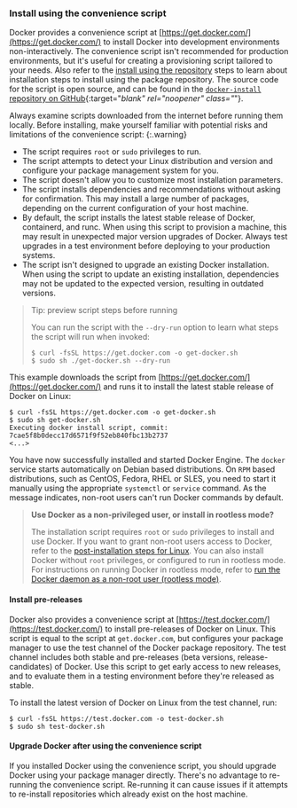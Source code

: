 ### Install using the convenience script

Docker provides a convenience script at
[https://get.docker.com/](https://get.docker.com/) to install Docker into
development environments non-interactively. The convenience script isn't
recommended for production environments, but it's useful for creating a
provisioning script tailored to your needs. Also refer to the
[install using the repository](#install-using-the-repository) steps to learn
about installation steps to install using the package repository. The source
code for the script is open source, and can be found in the
[`docker-install` repository on GitHub](https://github.com/docker/docker-install){:target="_blank"
rel="noopener" class="_"}.

<!-- prettier-ignore -->
Always examine scripts downloaded from the internet before running them locally.
Before installing, make yourself familiar with potential risks and limitations
of the convenience script:
{:.warning}

- The script requires `root` or `sudo` privileges to run.
- The script attempts to detect your Linux distribution and version and
  configure your package management system for you.
- The script doesn't allow you to customize most installation parameters.
- The script installs dependencies and recommendations without asking for
  confirmation. This may install a large number of packages, depending on the
  current configuration of your host machine.
- By default, the script installs the latest stable release of Docker,
  containerd, and runc. When using this script to provision a machine, this may
  result in unexpected major version upgrades of Docker. Always test upgrades in
  a test environment before deploying to your production systems.
- The script isn't designed to upgrade an existing Docker installation. When
  using the script to update an existing installation, dependencies may not be
  updated to the expected version, resulting in outdated versions.

> Tip: preview script steps before running
>
> You can run the script with the `--dry-run` option to learn what steps the
> script will run when invoked:
>
> ```console
> $ curl -fsSL https://get.docker.com -o get-docker.sh
> $ sudo sh ./get-docker.sh --dry-run
> ```

This example downloads the script from
[https://get.docker.com/](https://get.docker.com/) and runs it to install the
latest stable release of Docker on Linux:

```console
$ curl -fsSL https://get.docker.com -o get-docker.sh
$ sudo sh get-docker.sh
Executing docker install script, commit: 7cae5f8b0decc17d6571f9f52eb840fbc13b2737
<...>
```

You have now successfully installed and started Docker Engine. The `docker`
service starts automatically on Debian based distributions. On `RPM` based
distributions, such as CentOS, Fedora, RHEL or SLES, you need to start it
manually using the appropriate `systemctl` or `service` command. As the message
indicates, non-root users can't run Docker commands by default.

> **Use Docker as a non-privileged user, or install in rootless mode?**
>
> The installation script requires `root` or `sudo` privileges to install and
> use Docker. If you want to grant non-root users access to Docker, refer to the
> [post-installation steps for Linux](/engine/install/linux-postinstall/#manage-docker-as-a-non-root-user).
> You can also install Docker without `root` privileges, or configured to run in
> rootless mode. For instructions on running Docker in rootless mode, refer to
> [run the Docker daemon as a non-root user (rootless mode)](/engine/security/rootless/).

#### Install pre-releases

Docker also provides a convenience script at
[https://test.docker.com/](https://test.docker.com/) to install pre-releases of
Docker on Linux. This script is equal to the script at `get.docker.com`, but
configures your package manager to use the test channel of the Docker package
repository. The test channel includes both stable and pre-releases (beta
versions, release-candidates) of Docker. Use this script to get early access to
new releases, and to evaluate them in a testing environment before they're
released as stable.

To install the latest version of Docker on Linux from the test channel, run:

```console
$ curl -fsSL https://test.docker.com -o test-docker.sh
$ sudo sh test-docker.sh
```

#### Upgrade Docker after using the convenience script

If you installed Docker using the convenience script, you should upgrade Docker
using your package manager directly. There's no advantage to re-running the
convenience script. Re-running it can cause issues if it attempts to re-install
repositories which already exist on the host machine.
